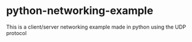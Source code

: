 # python-networking-example
This is a client/server networking example made in python using the UDP protocol
